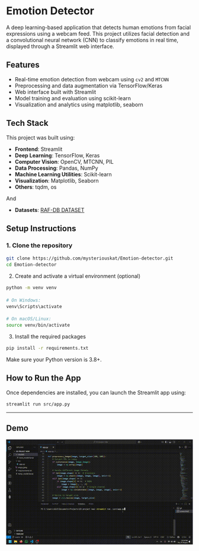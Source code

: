 # Emotion Detector

A deep learning-based application that detects human emotions from facial expressions using a webcam feed. This project utilizes facial detection and a convolutional neural network (CNN) to classify emotions in real time, displayed through a Streamlit web interface.

## Features

- Real-time emotion detection from webcam using `cv2` and `MTCNN`
- Preprocessing and data augmentation via TensorFlow/Keras
- Web interface built with Streamlit
- Model training and evaluation using scikit-learn
- Visualization and analytics using matplotlib, seaborn

## Tech Stack

This project was built using:

- **Frontend**: Streamlit
- **Deep Learning**: TensorFlow, Keras
- **Computer Vision**: OpenCV, MTCNN, PIL
- **Data Processing**: Pandas, NumPy
- **Machine Learning Utilities**: Scikit-learn
- **Visualization**: Matplotlib, Seaborn
- **Others**: tqdm, os

And
- **Datasets**: [RAF-DB DATASET](https://www.kaggle.com/datasets/shuvoalok/raf-db-dataset)

## Setup Instructions

### 1. Clone the repository

```bash
git clone https://github.com/mysteriouskat/Emotion-detector.git
cd Emotion-detector
```

2. Create and activate a virtual environment (optional)

```bash
python -m venv venv

# On Windows:
venv\Scripts\activate

# On macOS/Linux:
source venv/bin/activate
```

3. Install the required packages

```bash
pip install -r requirements.txt
```

Make sure your Python version is 3.8+.
## How to Run the App

Once dependencies are installed, you can launch the Streamlit app using:

```bash
streamlit run src/app.py
```

---
## Demo

![Demo](demo.gif)